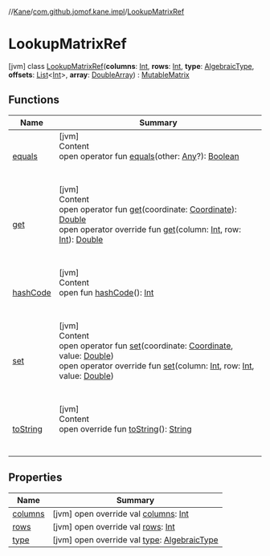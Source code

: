//[Kane](../../index.md)/[com.github.jomof.kane.impl](../index.md)/[LookupMatrixRef](index.md)



# LookupMatrixRef  
 [jvm] class [LookupMatrixRef](index.md)(**columns**: [Int](https://kotlinlang.org/api/latest/jvm/stdlib/kotlin/-int/index.html), **rows**: [Int](https://kotlinlang.org/api/latest/jvm/stdlib/kotlin/-int/index.html), **type**: [AlgebraicType](../../com.github.jomof.kane.impl.types/-algebraic-type/index.md), **offsets**: [List](https://kotlinlang.org/api/latest/jvm/stdlib/kotlin.collections/-list/index.html)<[Int](https://kotlinlang.org/api/latest/jvm/stdlib/kotlin/-int/index.html)>, **array**: [DoubleArray](https://kotlinlang.org/api/latest/jvm/stdlib/kotlin/-double-array/index.html)) : [MutableMatrix](../-mutable-matrix/index.md)   


## Functions  
  
|  Name|  Summary| 
|---|---|
| <a name="kotlin/Any/equals/#kotlin.Any?/PointingToDeclaration/"></a>[equals](../../com.github.jomof.kane.impl.visitor/-difference-visitor/index.md#%5Bkotlin%2FAny%2Fequals%2F%23kotlin.Any%3F%2FPointingToDeclaration%2F%5D%2FFunctions%2F-943712717)| <a name="kotlin/Any/equals/#kotlin.Any?/PointingToDeclaration/"></a>[jvm]  <br>Content  <br>open operator fun [equals](../../com.github.jomof.kane.impl.visitor/-difference-visitor/index.md#%5Bkotlin%2FAny%2Fequals%2F%23kotlin.Any%3F%2FPointingToDeclaration%2F%5D%2FFunctions%2F-943712717)(other: [Any](https://kotlinlang.org/api/latest/jvm/stdlib/kotlin/-any/index.html)?): [Boolean](https://kotlinlang.org/api/latest/jvm/stdlib/kotlin/-boolean/index.html)  <br><br><br>
| <a name="com.github.jomof.kane.impl/Matrix/get/#com.github.jomof.kane.impl.Coordinate/PointingToDeclaration/"></a>[get](../-matrix/get.md)| <a name="com.github.jomof.kane.impl/Matrix/get/#com.github.jomof.kane.impl.Coordinate/PointingToDeclaration/"></a>[jvm]  <br>Content  <br>open operator fun [get](../-matrix/get.md)(coordinate: [Coordinate](../-coordinate/index.md)): [Double](https://kotlinlang.org/api/latest/jvm/stdlib/kotlin/-double/index.html)  <br>open operator override fun [get](get.md)(column: [Int](https://kotlinlang.org/api/latest/jvm/stdlib/kotlin/-int/index.html), row: [Int](https://kotlinlang.org/api/latest/jvm/stdlib/kotlin/-int/index.html)): [Double](https://kotlinlang.org/api/latest/jvm/stdlib/kotlin/-double/index.html)  <br><br><br>
| <a name="kotlin/Any/hashCode/#/PointingToDeclaration/"></a>[hashCode](../../com.github.jomof.kane.impl.visitor/-difference-visitor/index.md#%5Bkotlin%2FAny%2FhashCode%2F%23%2FPointingToDeclaration%2F%5D%2FFunctions%2F-943712717)| <a name="kotlin/Any/hashCode/#/PointingToDeclaration/"></a>[jvm]  <br>Content  <br>open fun [hashCode](../../com.github.jomof.kane.impl.visitor/-difference-visitor/index.md#%5Bkotlin%2FAny%2FhashCode%2F%23%2FPointingToDeclaration%2F%5D%2FFunctions%2F-943712717)(): [Int](https://kotlinlang.org/api/latest/jvm/stdlib/kotlin/-int/index.html)  <br><br><br>
| <a name="com.github.jomof.kane.impl/MutableMatrix/set/#com.github.jomof.kane.impl.Coordinate#kotlin.Double/PointingToDeclaration/"></a>[set](../-mutable-matrix/set.md)| <a name="com.github.jomof.kane.impl/MutableMatrix/set/#com.github.jomof.kane.impl.Coordinate#kotlin.Double/PointingToDeclaration/"></a>[jvm]  <br>Content  <br>open operator fun [set](../-mutable-matrix/set.md)(coordinate: [Coordinate](../-coordinate/index.md), value: [Double](https://kotlinlang.org/api/latest/jvm/stdlib/kotlin/-double/index.html))  <br>open operator override fun [set](set.md)(column: [Int](https://kotlinlang.org/api/latest/jvm/stdlib/kotlin/-int/index.html), row: [Int](https://kotlinlang.org/api/latest/jvm/stdlib/kotlin/-int/index.html), value: [Double](https://kotlinlang.org/api/latest/jvm/stdlib/kotlin/-double/index.html))  <br><br><br>
| <a name="com.github.jomof.kane.impl/LookupMatrixRef/toString/#/PointingToDeclaration/"></a>[toString](to-string.md)| <a name="com.github.jomof.kane.impl/LookupMatrixRef/toString/#/PointingToDeclaration/"></a>[jvm]  <br>Content  <br>open override fun [toString](to-string.md)(): [String](https://kotlinlang.org/api/latest/jvm/stdlib/kotlin/-string/index.html)  <br><br><br>


## Properties  
  
|  Name|  Summary| 
|---|---|
| <a name="com.github.jomof.kane.impl/LookupMatrixRef/columns/#/PointingToDeclaration/"></a>[columns](columns.md)| <a name="com.github.jomof.kane.impl/LookupMatrixRef/columns/#/PointingToDeclaration/"></a> [jvm] open override val [columns](columns.md): [Int](https://kotlinlang.org/api/latest/jvm/stdlib/kotlin/-int/index.html)   <br>
| <a name="com.github.jomof.kane.impl/LookupMatrixRef/rows/#/PointingToDeclaration/"></a>[rows](rows.md)| <a name="com.github.jomof.kane.impl/LookupMatrixRef/rows/#/PointingToDeclaration/"></a> [jvm] open override val [rows](rows.md): [Int](https://kotlinlang.org/api/latest/jvm/stdlib/kotlin/-int/index.html)   <br>
| <a name="com.github.jomof.kane.impl/LookupMatrixRef/type/#/PointingToDeclaration/"></a>[type](type.md)| <a name="com.github.jomof.kane.impl/LookupMatrixRef/type/#/PointingToDeclaration/"></a> [jvm] open override val [type](type.md): [AlgebraicType](../../com.github.jomof.kane.impl.types/-algebraic-type/index.md)   <br>

